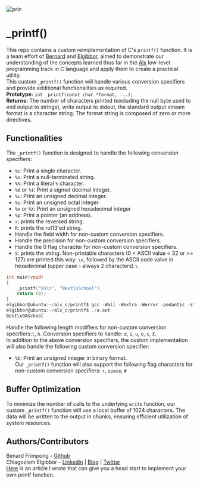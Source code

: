 ![prin](https://github.com/ehoneahobed/alx-low_level_programming/assets/121310192/886374db-445c-4236-97fd-41d87432d349)  
# _printf()  
This repo contains a custom reimplementation of C's `printf()` function. It is a team effort of [Bernard](github.com/teflon40) and [Elgibbor](https://www.linkedin.com/in/elgibbor/), aimed  to demonstrate our understanding of the concepts learned thus far in the [Alx](alxafrica.com) low-level programming track in C language and apply them to create a practical utility.  
This custom `_printf()` function will handle various conversion specifiers and provide additional functionalities as required.  
__Prototype:__ `int _printf(const char *format, ...);`  
__Returns:__ The number of characters printed (excluding the null byte used to end output to strings), write output to stdout, the standard output stream format is a character string. The format string is composed of zero or more directives.
## Functionalities
The `_printf()` function is designed to handle the following conversion specifiers:  
* `%c`: Print a single character.  
* `%s`: Print a null-terminated string.  
* `%%`: Print a literal `%` character.  
* `%d` or `%i`: Print a signed decimal integer.  
* `%u`: Print an unsigned decimal integer.  
* `%o`: Print an unsigned octal integer.  
* `%x` or `%X`: Print an unsigned hexadecimal integer 
* `%p`: Print a pointer (an address).
* `r`: prints the reversed string.
* `R`: prints the rot13'ed string.
* Handle the field width for non-custom conversion specifiers.
* Handle the precision for non-custom conversion specifiers.
* Handle the 0 flag character for non-custom conversion specifiers.
* `S`: prints the string. Non-printable characters (0 < ASCII value < 32 or >= 127) are printed this way: `\x`, followed by the ASCII code value in hexadecimal (upper case - always 2 characters).⤵️
```C
int main(void)
{
    _printf("%S\n", "Best\nSchool");
    return (0);
}
elgibbor@ubuntu:~/alx_c/printf$ gcc -Wall -Wextra -Werror -pedantic -std=gnu89 main.c
elgibbor@ubuntu:~/alx_c/printf$ ./a.out
Best\x0ASchool
```
Handle the following length modifiers for non-custom conversion specifiers:`l`, `h`. Conversion specifiers to handle: `d`, `i`, `u`, `o`, `x`, `X`.  
In addition to the above conversion specifiers, the custom implementation will also handle the following custom conversion specifier:  
* `%b`: Print an unsigned integer in binary format.  
Our `_printf()` function will also support the following flag characters for non-custom conversion specifiers: `+`, `space`, `#`
## Buffer Optimization  
To minimize the number of calls to the underlying `write` function, our custom `_printf()` function will use a local buffer of 1024 characters. The data will be written to the output in chunks, ensuring efficient utilization of system resources.  
## Authors/Contributors  
Benard Frimpong - [Github](github.com/teflon40/)  
Chiagoziem Elgibbor - [Linkedin](https://www.linkedin.com/in/elgibbor/) | [Blog](https://elgibbor.hashnode.dev/) | [Twitter](https://twitter.com/Mr_Elgibbor)  
[Here](https://elgibbor.hashnode.dev/writing-your-own-printf-function-a-head-start) is an article I wrote that can give you a head start to implement your own printf function.
